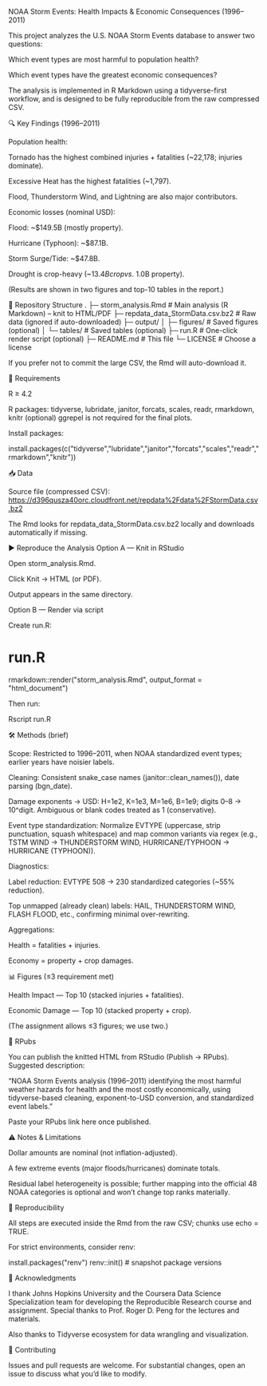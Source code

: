 NOAA Storm Events: Health Impacts & Economic Consequences (1996–2011)




This project analyzes the U.S. NOAA Storm Events database to answer two questions:

Which event types are most harmful to population health?

Which event types have the greatest economic consequences?

The analysis is implemented in R Markdown using a tidyverse-first workflow, and is designed to be fully reproducible from the raw compressed CSV.

🔍 Key Findings (1996–2011)

Population health:

Tornado has the highest combined injuries + fatalities (~22,178; injuries dominate).

Excessive Heat has the highest fatalities (~1,797).

Flood, Thunderstorm Wind, and Lightning are also major contributors.

Economic losses (nominal USD):

Flood: ~$149.5B (mostly property).

Hurricane (Typhoon): ~$87.1B.

Storm Surge/Tide: ~$47.8B.

Drought is crop-heavy (~$13.4B crop vs. ~$1.0B property).

(Results are shown in two figures and top-10 tables in the report.)

📂 Repository Structure
.
├─ storm_analysis.Rmd        # Main analysis (R Markdown) – knit to HTML/PDF
├─ repdata_data_StormData.csv.bz2  # Raw data (ignored if auto-downloaded)
├─ output/
│  ├─ figures/               # Saved figures (optional)
│  └─ tables/                # Saved tables (optional)
├─ run.R                     # One-click render script (optional)
├─ README.md                 # This file
└─ LICENSE                   # Choose a license


If you prefer not to commit the large CSV, the Rmd will auto-download it.

🧰 Requirements

R ≥ 4.2

R packages: tidyverse, lubridate, janitor, forcats, scales, readr, rmarkdown, knitr
(optional) ggrepel is not required for the final plots.

Install packages:

install.packages(c("tidyverse","lubridate","janitor","forcats","scales","readr","rmarkdown","knitr"))

📥 Data

Source file (compressed CSV):
https://d396qusza40orc.cloudfront.net/repdata%2Fdata%2FStormData.csv.bz2

The Rmd looks for repdata_data_StormData.csv.bz2 locally and downloads automatically if missing.

▶️ Reproduce the Analysis
Option A — Knit in RStudio

Open storm_analysis.Rmd.

Click Knit → HTML (or PDF).

Output appears in the same directory.

Option B — Render via script

Create run.R:

# run.R
rmarkdown::render("storm_analysis.Rmd", output_format = "html_document")


Then run:

Rscript run.R

🛠️ Methods (brief)

Scope: Restricted to 1996–2011, when NOAA standardized event types; earlier years have noisier labels.

Cleaning: Consistent snake_case names (janitor::clean_names()), date parsing (bgn_date).

Damage exponents → USD: H=1e2, K=1e3, M=1e6, B=1e9; digits 0–8 → 10^digit. Ambiguous or blank codes treated as 1 (conservative).

Event type standardization: Normalize EVTYPE (uppercase, strip punctuation, squash whitespace) and map common variants via regex (e.g., TSTM WIND → THUNDERSTORM WIND, HURRICANE/TYPHOON → HURRICANE (TYPHOON)).

Diagnostics:

Label reduction: EVTYPE 508 → 230 standardized categories (~55% reduction).

Top unmapped (already clean) labels: HAIL, THUNDERSTORM WIND, FLASH FLOOD, etc., confirming minimal over-rewriting.

Aggregations:

Health = fatalities + injuries.

Economy = property + crop damages.

📊 Figures (≤3 requirement met)

Health Impact — Top 10 (stacked injuries + fatalities).

Economic Damage — Top 10 (stacked property + crop).

(The assignment allows ≤3 figures; we use two.)

📝 RPubs

You can publish the knitted HTML from RStudio (Publish → RPubs).
Suggested description:

“NOAA Storm Events analysis (1996–2011) identifying the most harmful weather hazards for health and the most costly economically, using tidyverse-based cleaning, exponent-to-USD conversion, and standardized event labels.”

Paste your RPubs link here once published.

⚠️ Notes & Limitations

Dollar amounts are nominal (not inflation-adjusted).

A few extreme events (major floods/hurricanes) dominate totals.

Residual label heterogeneity is possible; further mapping into the official 48 NOAA categories is optional and won’t change top ranks materially.

🔄 Reproducibility

All steps are executed inside the Rmd from the raw CSV; chunks use echo = TRUE.

For strict environments, consider renv:

install.packages("renv")
renv::init()  # snapshot package versions


🙌 Acknowledgments

I thank Johns Hopkins University and the Coursera Data Science Specialization team for developing the Reproducible Research course and assignment. Special thanks to Prof. Roger D. Peng for the lectures and materials.

Also thanks to Tidyverse ecosystem for data wrangling and visualization.

🤝 Contributing

Issues and pull requests are welcome. For substantial changes, open an issue to discuss what you’d like to modify.
